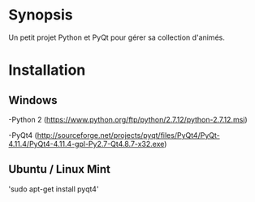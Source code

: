 # Synopsis

Un petit projet Python et PyQt pour gérer sa collection d'animés.

# Installation

## Windows

-Python 2 (https://www.python.org/ftp/python/2.7.12/python-2.7.12.msi)

-PyQt4 (http://sourceforge.net/projects/pyqt/files/PyQt4/PyQt-4.11.4/PyQt4-4.11.4-gpl-Py2.7-Qt4.8.7-x32.exe)

## Ubuntu / Linux Mint

'sudo apt-get install pyqt4'
